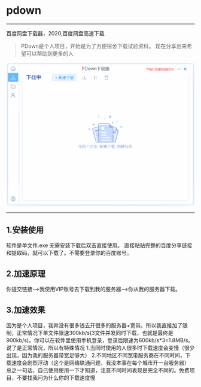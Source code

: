 # pdown
---
百度网盘下载器，2020,百度网盘高速下载
>PDown是个人项目，开始是为了方便宿舍下载试验资料。 现在分享出来希望可以帮助到更多的人

![demo](down600.gif)


---
## 1.安装使用

软件是单文件.exe 无需安装下载后双击直接使用。
直接粘贴完整的百度分享链接和提取码，就可以下载了。不需要登录你的百度账号。

## 2.加速原理

你提交链接-->我使用VIP账号去下载到我的服务器-->你从我的服务器下载。

## 3.加速效果
因为是个人项目，我并没有很多钱去开很多的服务器+宽带。所以我直接加了限制，正常情况下单文件限速300kb/s(3文件并发同时下载，也就是最终是900kb/s)。你可以在软件里使用手机登录，登录后限速为600kb/s*3=1.8MB/s。
说了是正常情况，所以有特殊情况
1.当同时使用的人很多时下载速度会变慢（很少出现，因为我的服务器带宽足够大）
2.不同地区不同宽带服务商在不同时间，下载速度会剧烈浮动（这个是网络联通问题，我没本事在每个城市开一台服务器）
总之一句话，自己使用使用一下才知道，注意不同时间表现是完全不同的。免费项目，不要找我问为什么你的下载速度慢

